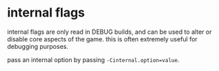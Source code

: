 
# internal flags

internal flags are only read in DEBUG builds, and can be used to alter or disable core aspects of the game.
this is often extremely useful for debugging purposes.

pass an internal option by passing `-Cinternal.option=value`.
